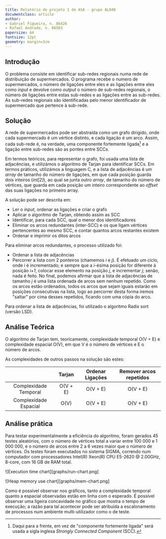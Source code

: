 ```yaml
---
title: Relatório do projeto 1 de ASA - grupo AL040
documentclass: article
author:
- Gabriel Figueira, n. 86426
- Rafael Andrade, n. 86503
papersize: A4
fontsize: 12pt
geometry: margin=3cm
---
```


## Introdução

O problema consiste em identificar sub-redes regionais numa rede de
distribuição de supermercados. O programa recebe o numero de supermercados, o
número de ligações entre eles e as ligações entre eles como *input* e devolve
como *output* o número de sub-redes regionais, o número de ligações entre
estas sub-redes e as ligações entre as sub-redes. As sub-redes regionais são
identificadas pelo menor identificador de supermercado que pertence à sub-rede.

## Solução

A rede de supermercados pode ser abstraída como um grafo dirigido, onde cada
supermercado é um vértice distinto, e cada ligação é um arco. Assim, cada
sub-rede é, na verdade, uma componente fortemente ligada[^SCC] e a ligação entre
sub-redes são as pontes entre SCCs.

[^SCC]: Daqui para a frente, em vez de "componente fortemente ligada" será
usada a sigla inglesa *Strongly Connected Component* (SCC).


Em termos teóricos, para representar o grafo, foi usada uma lista de
adjacências, e utilizámos o algoritmo de Tarjan para identificar SCCs.
Em termos práticos, utilizámos a linguagem C, e a lista de adjacências é
um *array* de tamanho do número de ligações, em que cada posição guarda dois
inteiros (*int[2]*), ao qual se junta outro *array*, de tamanho do número de
vértices, que guarda em cada posição um inteiro correspondente ao *offset*
das suas ligações no primeiro array.


A solução pode ser descrita em:

  - Ler o *input*, ordenar as ligações e criar o grafo
  - Aplicar o algoritmo de Tarjan, obtendo assim as SCC
  - Identificar, para cada SCC, qual o menor dos identificadores
  - Eliminar os arcos redundantes (inter-SCC) e os que ligam vértices
    pertencentes ao mesmo SCC, e contar quantos arcos restantes existem
  - Ordenar e imprimir os ditos arcos


Para eliminar arcos redundantes, o processo utilizado foi:

  - Ordenar a lista de adjacências
  - Percorrer a lista com 2 ponteiros (chamemos *i* e *j*). É efetuado um ciclo,
    onde *i* é incrementado; e sempre que a *i*-ésima posição for diferente à
    posição *i+1*, colocar esse elemento na posição *j*, e incrementar *j*;
    senão, nada é feito. No final, podemos afirmar que a lista de adjacências de
    tamanho *j* é uma lista ordenada de arcos sem nenhum repetido.
    Como os arcos estão ordenados, todos os arcos que sejam iguais estarão em
    posições consecutivas na lista, logo ao percorrer desta forma iremos "saltar"
    por cima desses repetidos, ficando com uma cópia do arco.


Para ordenar a lista de adjacências, foi utilizado o algoritmo Radix sort
(versão LSD).


## Análise Teórica

O algoritmo de Tarjan tem, teoricamente, complexidade temporal O(V + E) e
complexidade espacial O(V), em que V é o número de vértices e E o número de
arcos.

As complexidades de outros passos na solução são estes:

|                        | Tarjan    | Ordenar Ligações | Remover arcos repetidos |
|:----------------------:|:---------:|:----------------:|:-----------------------:|
| Complexidade Temporal  |  O(V + E) |  O(V + E)        |    O(V + E)             |
| Complexidade Espacial  |  O(V)     |  O(V + E)        |    O(V + E)             |

## Análise prática

Para testar experimentalmente a eficiência do algoritmo, foram gerados 45 testes
aleatórios, com o número de vértices total a variar entre 100 000 e 1 000 000, e
o número de arcos entre 2 a 6 vezes maior que o número de vértices. Os testes
foram executados no sistema SIGMA, correndo num computador com processadores
Intel(R) Xeon(R) CPU E5-2620 @ 2.00GHz, 8-core, com 16 GB de RAM total.


![Execution time chart][graphs/run-chart.png]


![Heap memory use chart][graphs/mem-chart.png]


Como é possível observar nos gráficos, tanto a complexidade temporal quanto a
espacial observadas estão em linha com o esperado. É possível observar uma
ligeira concavidade no gráfico que mostra o tempo de execução; a razão para
tal acontecer pode ser atribuída a escalonamento de processos num ambiente
multi-utilizador como o de teste.
